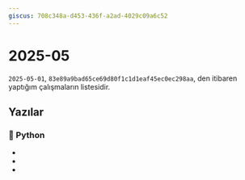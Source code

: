 ```yaml
---
giscus: 708c348a-d453-436f-a2ad-4029c09a6c52
---
```


# 2025-05

`2025-05-01`, `83e89a9bad65ce69d80f1c1d1eaf45ec0ec298aa`, den itibaren yaptığım
çalışmaların listesidir.

## Yazılar

### 🐍 Python

- [](../python/list-x-int.md)
- [](../python/list-optimizasyon-ic-ice.md)
- [](../python/list-comprehension.md)
